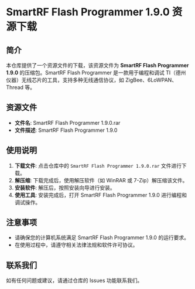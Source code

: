 # SmartRF Flash Programmer 1.9.0 资源下载

## 简介

本仓库提供了一个资源文件的下载，该资源文件为 **SmartRF Flash Programmer 1.9.0** 的压缩包。SmartRF Flash Programmer 是一款用于编程和调试 TI（德州仪器）无线芯片的工具，支持多种无线通信协议，如 ZigBee、6LoWPAN、Thread 等。

## 资源文件

- **文件名**: SmartRF Flash Programmer 1.9.0.rar
- **文件描述**: SmartRF Flash Programmer 1.9.0

## 使用说明

1. **下载文件**: 点击仓库中的 `SmartRF Flash Programmer 1.9.0.rar` 文件进行下载。
2. **解压缩**: 下载完成后，使用解压软件（如 WinRAR 或 7-Zip）解压缩该文件。
3. **安装软件**: 解压后，按照安装向导进行安装。
4. **使用工具**: 安装完成后，打开 SmartRF Flash Programmer 1.9.0 进行编程和调试操作。

## 注意事项

- 请确保您的计算机系统满足 SmartRF Flash Programmer 1.9.0 的运行要求。
- 在使用过程中，请遵守相关法律法规和软件许可协议。

## 联系我们

如有任何问题或建议，请通过仓库的 Issues 功能联系我们。